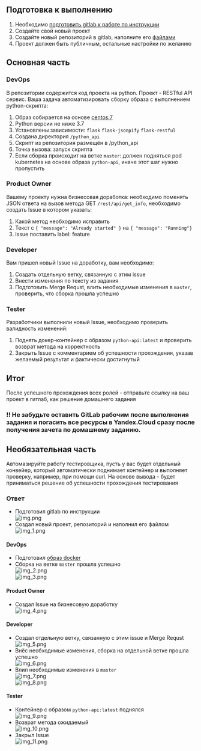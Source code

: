 ## Подготовка к выполнению

1. Необходимо [подготовить gitlab к работе по инструкции](https://cloud.yandex.ru/docs/tutorials/infrastructure-management/gitlab-containers)
2. Создайте свой новый проект
3. Создайте новый репозиторий в gitlab, наполните его [файлами](./repository)
4. Проект должен быть публичным, остальные настройки по желанию

## Основная часть

### DevOps

В репозитории содержится код проекта на python. Проект - RESTful API сервис. Ваша задача автоматизировать сборку образа с выполнением python-скрипта:
1. Образ собирается на основе [centos:7](https://hub.docker.com/_/centos?tab=tags&page=1&ordering=last_updated)
2. Python версии не ниже 3.7
3. Установлены зависимости: `flask` `flask-jsonpify` `flask-restful`
4. Создана директория `/python_api`
5. Скрипт из репозитория размещён в /python_api
6. Точка вызова: запуск скрипта
7. Если сборка происходит на ветке `master`: должен подняться pod kubernetes на основе образа `python-api`, иначе этот шаг нужно пропустить

### Product Owner

Вашему проекту нужна бизнесовая доработка: необходимо поменять JSON ответа на вызов метода GET `/rest/api/get_info`, необходимо создать Issue в котором указать:
1. Какой метод необходимо исправить
2. Текст с `{ "message": "Already started" }` на `{ "message": "Running"}`
3. Issue поставить label: feature

### Developer

Вам пришел новый Issue на доработку, вам необходимо:
1. Создать отдельную ветку, связанную с этим issue
2. Внести изменения по тексту из задания
3. Подготовить Merge Requst, влить необходимые изменения в `master`, проверить, что сборка прошла успешно


### Tester

Разработчики выполнили новый Issue, необходимо проверить валидность изменений:
1. Поднять докер-контейнер с образом `python-api:latest` и проверить возврат метода на корректность
2. Закрыть Issue с комментарием об успешности прохождения, указав желаемый результат и фактически достигнутый

## Итог

После успешного прохождения всех ролей - отправьте ссылку на ваш проект в гитлаб, как решение домашнего задания

### :bangbang: Не забудьте оставить GitLab рабочим после выполнения задания и погасить все ресурсы в Yandex.Cloud сразу после получения зачета по домашнему заданию.

## Необязательная часть

Автомазируйте работу тестировщика, пусть у вас будет отдельный конвейер, который автоматически поднимает контейнер и выполняет проверку, например, при помощи curl. На основе вывода - будет приниматься решение об успешности прохождения тестирования

### Ответ

- Подготовил gitlab по инструкции  
    ![img.png](09-ci-06-gitlab/img/img.png)  
- Создал новый проект, репозиторий и наполнил его файлом  
    ![img_1.png](09-ci-06-gitlab/img/img_1.png)  

#### DevOps

- Подготовил [образ docker](09-ci-06-gitlab/src/Dockerfile)
- Сборка на ветке `master` прошла успешно  
    ![img_2.png](09-ci-06-gitlab/img/img_2.png)  
    ![img_3.png](09-ci-06-gitlab/img/img_3.png)  

#### Product Owner

- Создал Issue на бизнесовую доработку  
    ![img_4.png](09-ci-06-gitlab/img/img_4.png)   

#### Developer

- Создал отдельную ветку, связанную с этим issue и Merge Requst  
    ![img_5.png](09-ci-06-gitlab/img/img_5.png)  
- Внёс необходимые изменения, сборка на отдельной ветке прошла успешно  
    ![img_6.png](09-ci-06-gitlab/img/img_6.png)  
- Влил необходимые изменения в `master`  
    ![img_7.png](09-ci-06-gitlab/img/img_7.png)  
    ![img_8.png](09-ci-06-gitlab/img/img_8.png)  

#### Tester

- Контейнер с образом `python-api:latest` поднялся  
    ![img_9.png](09-ci-06-gitlab/img/img_9.png)  
- Возврат метода ожидаемый  
    ![img_10.png](09-ci-06-gitlab/img/img_10.png)  
- Закрыл Issue  
    ![img_11.png](09-ci-06-gitlab/img/img_11.png)  
  
